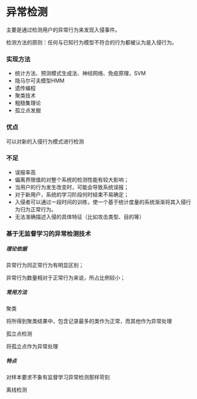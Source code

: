 # 异常检测

主要是通过检测用户的异常行为来发现入侵事件。

检测方法的原则：任何与已知行为模型不符合的行为都被认为是入侵行为。

### 实现方法

* 统计方法、预测模式生成法、神经网络、免疫原理，SVM
* 隐马尔可夫模型HMM
* 遗传编程
* 聚类技术
* 粗糙集理论
* 孤立点发掘

### 优点

可以对新的入侵行为模式进行检测

### 不足

* 误报率高
* 偏离界限值的对整个系统的检测性能有较大影响；
* 当用户的行为发生改变时，可能会导致系统误报；
* 对于新用户，系统的学习阶段何时结束不易确定；
* 入侵者可以通过一段时间的训练，使一个基于统计度量的系统渐渐将其入侵行为归为正常行为。
* 无法准确描述入侵的具体特征（比如攻击类型、目的等）

### 基于无监督学习的异常检测技术

##### 理论依据

异常行为同正常行为有明显区别；

异常行为数量相对于正常行为来说，所占比例较小；

##### 常用方法

聚类

将所得到聚类结果中，包含记录最多的类作为正常，而其他作为异常处理

孤立点检测

将孤立点作为异常处理

##### 特点

对样本要求不象有监督学习异常检测那样苛刻

离线检测





